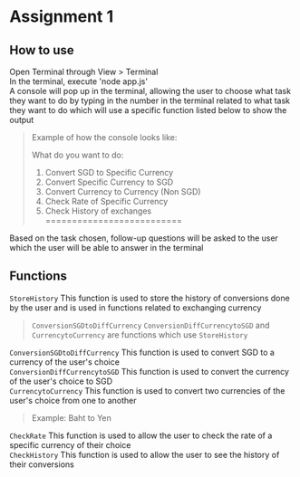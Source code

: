# Assignment 1
## How to use
Open Terminal through View > Terminal  
In the terminal, execute 'node app.js'  
A console will pop up in the terminal, allowing the user to choose what task they want to do by typing in the number in the terminal related to what task they want to do which will use a specific function listed below to show the output
>Example of how the console looks like:
>  
>What do you want to do:
>1. Convert SGD to Specific Currency  
>2. Convert Specific Currency to SGD  
>3. Convert Currency to Currency (Non SGD)  
>4. Check Rate of Specific Currency  
>5. Check History of exchanges  
>==========================  
>
Based on the task chosen, follow-up questions will be asked to the user which the user will be able to answer in the terminal


## Functions

`StoreHistory` This function is used to store the history of conversions done by the user and is used in functions related to exchanging currency  
> `ConversionSGDtoDiffCurrency` `ConversionDiffCurrencytoSGD` and `CurrencytoCurrency` are functions which use `StoreHistory`
> 
`ConversionSGDtoDiffCurrency` This function is used to convert SGD to a currency of the user's choice  
`ConversionDiffCurrencytoSGD` This function is used to convert the currency of the user's choice to SGD  
`CurrencytoCurrency` This function is used to convert two currencies of the user's choice from one to another
> Example: Baht to Yen
> 
`CheckRate` This function is used to allow the user to check the rate of a specific currency of their choice  
`CheckHistory` This function is used to allow the user to see the history of their conversions  



